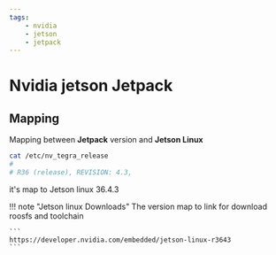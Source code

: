 ```yaml
---
tags:
    - nvidia
    - jetson
    - jetpack
---
```


# Nvidia jetson Jetpack



## Mapping 
Mapping between **Jetpack** version and **Jetson Linux**

```bash
cat /etc/nv_tegra_release
#
# R36 (release), REVISION: 4.3,
```

it's map to Jetson linux 36.4.3

!!! note "Jetson linux Downloads"
    The version map to link for download roosfs and toolchain
    
    ```
    https://developer.nvidia.com/embedded/jetson-linux-r3643
    ```
     
